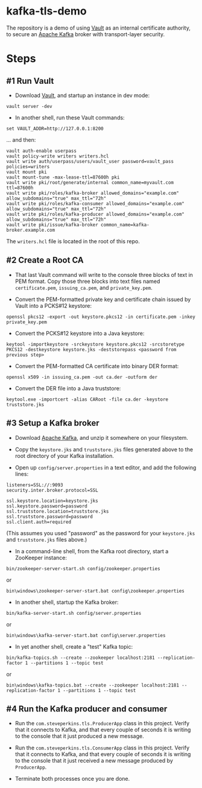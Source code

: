 kafka-tls-demo
==============
The repository is a demo of using [Vault](https://www.vaultproject.io) as an internal certificate authority, to 
secure an [Apache Kafka](https://kafka.apache.org) broker with transport-layer security.


Steps
=====

#1 Run Vault
------------
* Download [Vault](https://www.vaultproject.io/downloads.html), and startup an instance in dev mode:

```
vault server -dev
```

* In another shell, run these Vault commands:

```
set VAULT_ADDR=http://127.0.0.1:8200
```

... and then:

```
vault auth-enable userpass
vault policy-write writers writers.hcl
vault write auth/userpass/users/vault_user password=vault_pass policies=writers
vault mount pki
vault mount-tune -max-lease-ttl=87600h pki
vault write pki/root/generate/internal common_name=myvault.com ttl=87600h
vault write pki/roles/kafka-broker allowed_domains="example.com" allow_subdomains="true" max_ttl="72h"
vault write pki/roles/kafka-consumer allowed_domains="example.com" allow_subdomains="true" max_ttl="72h"
vault write pki/roles/kafka-producer allowed_domains="example.com" allow_subdomains="true" max_ttl="72h"
vault write pki/issue/kafka-broker common_name=kafka-broker.example.com
```

The `writers.hcl` file is located in the root of this repo.

#2 Create a Root CA
-------------------

* That last Vault command will write to the console three blocks of text in PEM format.  Copy those three blocks into 
  text files named `certificate.pem`, `issuing_ca.pem`, and `private_key.pem`.

* Convert the PEM-formatted private key and certificate chain issued by Vault into a PCKS#12 keystore:

```
openssl pkcs12 -export -out keystore.pkcs12 -in certificate.pem -inkey private_key.pem
```

* Convert the PCKS#12 keystore into a Java keystore:

```
keytool -importkeystore -srckeystore keystore.pkcs12 -srcstoretype PKCS12 -destkeystore keystore.jks -deststorepass <password from previous step>
```

* Convert the PEM-formatted CA certificate into binary DER format:

```
openssl x509 -in issuing_ca.pem -out ca.der -outform der
```

* Convert the DER file into a Java truststore:

```
keytool.exe -importcert -alias CARoot -file ca.der -keystore truststore.jks
```

#3 Setup a Kafka broker
-----------------------

* Download [Apache Kafka](https://kafka.apache.org/downloads), and unzip it somewhere on your filesystem.

* Copy the `keystore.jks` and `truststore.jks` files generated above to the root directory of your Kafka installation.

* Open up `config/server.properties` in a text editor, and add the following lines:

```
listeners=SSL://:9093
security.inter.broker.protocol=SSL

ssl.keystore.location=keystore.jks
ssl.keystore.password=password
ssl.truststore.location=truststore.jks
ssl.truststore.password=password
ssl.client.auth=required
```

(This assumes you used "password" as the password for your `keystore.jks` and `truststore.jks` files above.)

* In a command-line shell, from the Kafka root directory, start a ZooKeeper instance:

```
bin/zookeeper-server-start.sh config/zookeeper.properties
```
or
```
bin\windows\zookeeper-server-start.bat config\zookeeper.properties
```

* In another shell, startup the Kafka broker:

```
bin/kafka-server-start.sh config/server.properties
```
or
```
bin\windows\kafka-server-start.bat config\server.properties
```

* In yet another shell, create a "test" Kafka topic:

```
bin/kafka-topics.sh --create --zookeeper localhost:2181 --replication-factor 1 --partitions 1 --topic test
```
or
```
bin\windows\kafka-topics.bat --create --zookeeper localhost:2181 --replication-factor 1 --partitions 1 --topic test
```

#4 Run the Kafka producer and consumer
--------------------------------------

* Run the `com.steveperkins.tls.ProducerApp` class in this project.  Verify that it connects to Kafka, and that 
  every couple of seconds it is writing to the console that it just produced a new message.
  
* Run the `com.steveperkins.tls.ConsumerApp` class in this project.  Verify that it connects to Kafka, and that 
  every couple of seconds it is writing to the console that it just received a new message produced by `ProducerApp`.
  
* Terminate both processes once you are done.

